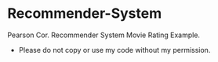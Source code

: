 Recommender-System
==================

Pearson Cor. Recommender System
Movie Rating Example.




*  Please do not copy or use my code without my permission.

